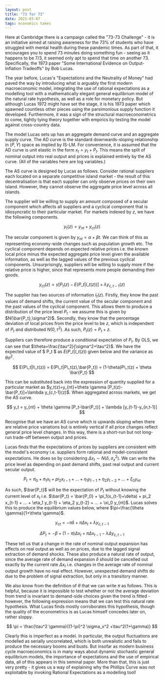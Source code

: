 ```yaml
---
layout: post
title: "73 for 73"
date: 2021-03-07
tags: economics takes
---
```


Here at Cambridge there is a campaign called the "73-73 Challenge" - it is an initiative aimed at raising awareness for the 73% of students who have struggled with mental health during these pandemic times. As part of that, it encourages you to spend 73 minutes doing something fun - seeing as it happens to be 7/3, it seemed only apt to spend that time on another 73. Specifically, the 1973 paper "Some International Evidence on Output-Inflation Tradeoffs" by Bob Lucas.

The year before, Lucas's "Expectations and the Neutrality of Money" had paved the way by introducing what is arguably the first modern macroeconomic model, integrating the use of rational expectations as a modelling tool with a mathematically elegant general equilibrium model of the natural rate hypothesis, as well as a role for monetary policy. But although Lucas 1972 might have set the stage, it is his 1973 paper which spawned countless other pieces using the parsimonious supply function it developed. Furthermore, it was a sign of the structural macroeconometrics to come, tightly tying theory together with empirics by testing the model against cross-country data.

The model Lucas sets up has an aggregate demand curve and an aggregate supply curve. The AD curve is the standard downwards-sloping relationship in $(P,Y)$ space as implied by IS-LM. For convenience, it is assumed that the AD curve is unit elastic in the form $x_t=y_t + P_t$. This means the split of nominal output into real output and prices is explained entirely by the AS curve. (All of the variables here are log variables.)

The AS curve is designed by Lucas as follows. Consider rational suppliers each located on a separate competitive island market - the result of this decentralisation is that each supplier can only observe prices on their own island. However, they cannot observe the aggregate price level across all islands.

The supplier will be willing to supply an amount composed of a secular component which affects all suppliers and a cyclical component that is idiosyncratic to their particular market. For markets indexed by $z$, we have the following components.

$$ y_t(z) = y_{nt} + y_{ct}(z) $$

The secular component is given by $y_{nt}=\alpha+\beta t$. We can think of this as representing economy-wide changes such as population growth etc. The cyclical component depends on expected relative prices i.e. the known local price minus the expected aggregate price level given the available information, as well as the lagged values of the previous cyclical components. Unsurprisingly, suppliers will be willing to supply more if the relative price is higher, since that represents more people demanding their goods.

$$y_{ct}(z)=\gamma[P_t(z)-E(P\_t|I\_t(z))]+\lambda y_{c,t-1}(z)$$

The supplier has two sources of information $I_t(z)$. Firstly, they know the past values of demand shifts, the current value of the secular component and the past values of the cyclical component. This allows them to produce a distribution of the price level $P_t$ - we assume this is given by $N(\bar{P_t},\sigma^2)$. Secondly, they know that the percentage deviation of local prices from the price level to be $z$, which is independent of $P_t$ and distributed $N(0,\tau^2)$. As such, $P_t(z)=P_t+z$.

Suppliers can therefore produce a conditional expectation of $P_t$. By OLS, we can see that $\theta=\frac{\tau^2}{\sigma^2+\tau^2}$. We have the expected value of $ P\_t $ as $E(P\_t | I\_t(z) )$ given below and the variance as $\theta \sigma^2$.

$$ E(P\_t|I\_t(z)) = E(P\_t|P\_t(z),\bar{P_t}) = (1-\theta)P\_t(z) + \theta \bar{P_t} $$

This can be substituted back into the expression of quantity supplied for a particular market as $y_t(z)=y_{nt}+\theta \gamma [P_t(z)-\bar{P_t}]+\lambda y_{c,t-1}(z)$. When aggregated across markets, we get the AS curve.

$$ y_t = y_{nt} + \theta \gamma [P_t-\bar{P_t}] + \lambda [y_{t-1}-y_{n,t-1}] $$

Recognise that we have an AS curve which is upwards sloping when there are relative price variations but is entirely vertical if all price changes reflect general price level changes. In this way, there is a short-run but not long-run trade-off between output and prices.

Lucas finds that the expectations of prices by suppliers are consistent with the model's economy i.e. suppliers form rational and model-consistent expectations. He does so by considering $\Delta x_t \sim N(\delta,\sigma_x^2)$. We can write the price level as depending on past demand shifts, past real output and current secular output.

$$ P_t = \pi_0 + \pi_1 x_t + pi_2 x_{t-1} + ... + \eta_1 y_{t-1} + \eta_2 y_{t-2} + ... + \xi_0 y_{nt} $$

As such, $\bar{P_t}$ will be the expectation of $P_t$ without knowing the current level of $x_t$ i.e. $\bar{P_t} = \bar{P_0} + \pi_1(x_{t-1}+\delta) + pi_2 x_{t-1} + ... + \eta_1 y_{t-1} + \eta_2 y_{t-2} + ... + \xi_0 y_{nt}$. Lucas solves this to produce the equilibrium values below, where $\pi=\frac{\theta \gamma}{1+\theta \gamma}$.

$$ y_{ct} = -\pi \delta + \pi \Delta x_t + \lambda y_{c,t-1} $$

$$ \Delta P_t = -\beta + (1-\pi)\Delta x_t + \pi \Delta x_{t-1} - \lambda \Delta y_{c,t-1} $$

These tell us that a change in the rate of nominal output expansion has effects on real output as well as on prices, due to the lagged signal extraction of demand shocks. These also produce a natural rate of output, since the average rate of demand expansion $\delta$ should be cancelled out exactly by the current rate $\Delta x_t$ i.e. changes in the average rate of nominal output growth have no real effect. However, unexpected demand shifts do due to the problem of signal extraction, but only in a transitory manner.

We also know from the definition of $\theta$ that we can write $\pi$ as follows. This is helpful, because it is impossible to test whether or not the average deviation from trend is invariant to demand-side choices given the trend is fitted - however, the following expression means that we can test this natural rate hypothesis. What Lucas finds mostly corroborates this hypothesis, though the quality of the econometrics is as Lucas himself concedes later on, rather sloppy.

$$ \pi = \frac{\tau^2 \gamma}{(1-\pi)^2 \sigma_x^2 +\tau^2(1+\gamma)} $$

Clearly this is imperfect as a model. In particular, the output fluctuations are modelled as serially uncorrelated, which is both unrealistic and fails to produce the necessary booms and busts. But insofar as modern business cycle macroeconomics is in many ways about dynamic stochastic general equilibrium models, the importance of expectations and the use of empirical data, all of this appears in this seminal paper. More than that, this is just very pretty - it gives us a way of explaining why the Phillips Curve was not exploitable by invoking Rational Expectations as a modelling tool!
